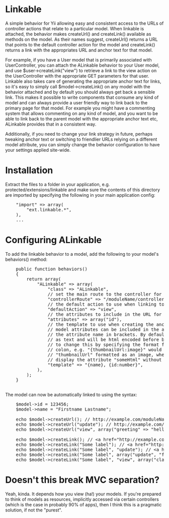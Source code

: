 # Linkable
A simple behavior for Yii allowing easy and consistent access to the URLs of
controller actions that relate to a particular model.
When linkable is attached, the behavior makes createUrl() and createLink() available as methods
on the model. As their names suggest, createUrl() returns a URL that points to
the default controller action for the model and createLink() returns a link with
the appropriates URL and anchor text for that model.

For example, if you have a User model that is primarily associated with UserController,
you can attach the ALinkable behavior to your User model, and use
    $user->createLink("view")
to retrieve a link to the view action on the UserController with the appropriate GET
parameters for that user. Linkable also takes care of generating the appropriate anchor text
for links, so it's easy to simply call $model->createLink() on any model with the behavior
attached and by default you should always get back a sensible link. This makes it possible
to write components that consume any kind of model and can always provide a user friendly way
to link back to the primary page for that model. For example you might have a commenting system
that allows commenting on any kind of model, and you want to be able to link back to the parent
model with the appropriate anchor text etc, ALinkable provides that in a consistent way.

Additionally, if you need to change your link strategy in future, perhaps tweaking anchor text or switching to
friendlier URLs relying on a different model attribute, you can simply change the behavior configuration
to have your settings applied site-wide.


# Installation
Extract the files to a folder in your application, e.g. protected/extensions/linkable
and make sure the contents of this directory are imported by specifying the following
in your main application config:
<pre lang="php">
    "import" => array(
        "ext.linkable.*",
    ),
    ...
</pre>

# Configuring ALinkable
To add the linkable behavior to a model, add the following to your model's behaviors()
method:
<pre lang="php">
    public function behaviors()
    {
        return array(
            "ALinkable" => array(
                "class" => "ALinkable",
                // set the main route to the controller for this model
                "controllerRoute" => "/moduleName/controllerName",
                // the default action to use when linking to models of this type
                "defaultAction" => "view",
                // the attributes to include in the URL for the model
                "attributes" => array("id"),
                // the template to use when creating the anchor text for links.
                // model attributes can be included in the anchor text by enclosing
                // the attribute name in brackets. By default attributes will be treated
                // as text and will be html encoded before being rendered. It is possible
                // to change this by specifying the format for an attribute preceded by a
                // colon, e.g. "{thumbnailUrl:image}" would display the attribute
                // "thumbnailUrl" formatted as an image, whereas "{someHtml:raw}" would
                // display the attribute "someHtml" without html enconding the value
                "template" => "{name}, {id:number}",
            ),
        );
    }

</pre>

The model can now be automatically linked to using the syntax:
<pre lang="php">
    $model->id = 123456;
    $model->name = "Firstname Lastname";

    echo $model->createUrl(); // http://example.com/moduleName/controllerName/view?id=123456
    echo $model->createUrl("update"); // http://example.com/moduleName/controllerName/update?id=123456
    echo $model->createUrl("view", array("greeting" => "hello world")); // http://example.com/moduleName/controllerName/view?id=123456&greeting=hello%20world

    echo $model->createLink(); // &lt;a href="http://example.com/moduleName/controllerName/view?id=123456"&gt;Firstname Lastname, 123.456&lt;/a&gt;
    echo $model->createLink("Some label"); // &lt;a href="http://example.com/moduleName/controllerName/view?id=123456"&gt;Some label&lt;/a&gt;
    echo $model->createLink("Some label", "update"); // &lt;a href="http://example.com/moduleName/controllerName/update?id=123456"&gt;Some label&lt;/a&gt;
    echo $model->createLink("Some label", array("update", "foo" => "bar")); // &lt;a href="http://example.com/moduleName/controllerName/update?id=123456&foo=bar"&gt;Some label&lt;/a&gt;
    echo $model->createLink("Some label", "view", array("class" => "test")); // &lt;a class="test" href="http://example.com/moduleName/controllerName/view?id=123456"&gt;Some label&lt;/a&gt;
</pre>

# Doesn't this break MVC separation?

Yeah, kinda. It depends how you view (ha!) your models. If you're prepared to think
of models as resources, implicitly accessed via certain controllers (which is the case
in probably 90% of apps), then I think this is a pragmatic solution, if not the "purest".

